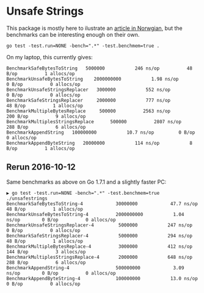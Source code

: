# Unsafe Strings

This package is mostly here to ilustrate an [article in Norwgian](http://bepsays.com/2015/02/18/usikre-go-peikarar/), but the benchmarks can be interesting enough on their own.

`go test -test.run=NONE -bench=".*" -test.benchmem=true .`

On my laptop, this currently gives:

```
BenchmarkSafeBytesToString	 5000000	       246 ns/op	      48 B/op	       1 allocs/op
BenchmarkUnsafeBytesToString	2000000000	         1.98 ns/op	       0 B/op	       0 allocs/op
BenchmarkUnsafeStringsReplacer	 3000000	       552 ns/op	       0 B/op	       0 allocs/op
BenchmarkSafeStringsReplacer	 2000000	       777 ns/op	      48 B/op	       1 allocs/op
BenchmarkMultipleBytesReplace	  500000	      2563 ns/op	     200 B/op	       9 allocs/op
BenchmarkMultiplesStringsReplace	  500000	      2807 ns/op	     288 B/op	       6 allocs/op
BenchmarkAppendString	100000000	        10.7 ns/op	       0 B/op	       0 allocs/op
BenchmarkAppendByteString	20000000	       114 ns/op	       8 B/op	       1 allocs/op
```

## Rerun 2016-10-12

Same benchmarks as above on Go 1.7.1 and a slightly faster PC:

```
▶ go test -test.run=NONE -bench=".*" -test.benchmem=true ./unsafestrings
BenchmarkSafeBytesToString-4         	30000000	        47.7 ns/op	      48 B/op	       1 allocs/op
BenchmarkUnsafeBytesToString-4       	2000000000	         1.04 ns/op	       0 B/op	       0 allocs/op
BenchmarkUnsafeStringsReplacer-4     	 5000000	       247 ns/op	       0 B/op	       0 allocs/op
BenchmarkSafeStringsReplacer-4       	 5000000	       294 ns/op	      48 B/op	       1 allocs/op
BenchmarkMultipleBytesReplace-4      	 3000000	       412 ns/op	     144 B/op	       3 allocs/op
BenchmarkMultiplesStringsReplace-4   	 2000000	       648 ns/op	     288 B/op	       6 allocs/op
BenchmarkAppendString-4              	500000000	         3.09 ns/op	       0 B/op	       0 allocs/op
BenchmarkAppendByteString-4          	100000000	        13.0 ns/op	       0 B/op	       0 allocs/op
```
